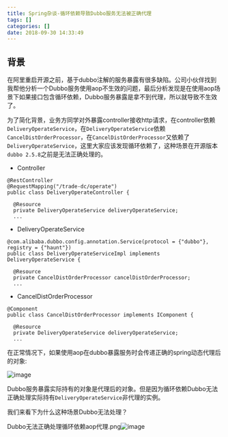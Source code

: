 ```yaml
---
title: Spring杂谈-循环依赖导致Dubbo服务无法被正确代理
tags: []
categories: []
date: 2018-09-30 14:33:49
---
```



## 背景

在阿里重启开源之前，基于dubbo注解的服务暴露有很多缺陷。公司小伙伴找到我帮他分析一个Dubbo服务使用aop不生效的问题，最后分析发现是在使用aop场景下如果接口包含循环依赖，Dubbo服务暴露是拿不到代理，所以就导致不生效了。

为了简化背景，业务方同学对外暴露controller接收http请求，在controller依赖`DeliveryOperateService`，在`DeliveryOperateService`依赖`CancelDistOrderProcessor`，在`CancelDistOrderProcessor`又依赖了`DeliveryOperateService`，这里大家应该发现循环依赖了，这种场景在开源版本`dubbo 2.5.8`之前是无法正确处理的。

- Controller

```
@RestController
@RequestMapping("/trade-dc/operate")
public class DeliveryOperateController {

  @Resource
  private DeliveryOperateService deliveryOperateService;
  ...
```

- DeliveryOperateService

```
@com.alibaba.dubbo.config.annotation.Service(protocol = {"dubbo"}, registry = {"haunt"})
public class DeliveryOperateServiceImpl implements DeliveryOperateService {

  @Resource
  private CancelDistOrderProcessor cancelDistOrderProcessor;
  ...
```

- CancelDistOrderProcessor

```
@Component
public class CancelDistOrderProcessor implements IComponent {

  @Resource
  private DeliveryOperateService deliveryOperateService;
  ...
```

在正常情况下，如果使用aop在dubbo暴露服务时会传递正确的spring动态代理后的对象:

![image](https://github.com/zonghaishang/images/1538291854892.png)

Dubbo服务暴露实际持有的对象是代理后的对象。但是因为循环依赖Dubbo无法正确处理实际持有`DeliveryOperateService`非代理的实例。

我们来看下为什么这种场景Dubbo无法处理？

Dubbo无法正确处理循环依赖aop代理.png![image](https://github.com/zonghaishang/images/1538293549011.png)
